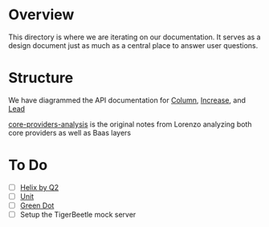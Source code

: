 # Overview

This directory is where we are iterating on our documentation. It serves as a design document just as much as a central place to answer user questions. 

# Structure

We have diagrammed the API documentation for [Column](./column.md), [Increase](./increase.md), and [Lead](./lead-bank.md)

[core-providers-analysis](./core-providers-analysis.md) is the original notes from Lorenzo analyzing both core providers as well as Baas layers 

# To Do 
- [ ] [Helix by Q2](https://helix.q2.com/developers)
- [ ] [Unit](https://www.unit.co/docs/api/)
- [ ] [Green Dot](https://www.greendot.com/business-solutions/developer)
- [ ] Setup the TigerBeetle mock server